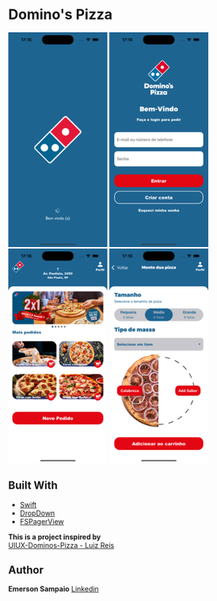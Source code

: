 # Domino's Pizza

<img src="https://github.com/emersonsmp/Dominos-Pizza-App/blob/67ee10790d12beed618fc831a941c56ce1288610/assets/Simulator%20Screenshot%20-%20iPhone%2014%20Pro%20-%202023-05-17%20at%2017.17.31.png" width="200"> <img src="https://github.com/emersonsmp/Dominos-Pizza-App/blob/67ee10790d12beed618fc831a941c56ce1288610/assets/Simulator%20Screenshot%20-%20iPhone%2014%20Pro%20-%202023-05-17%20at%2017.17.34.png" width="200"> <img src="https://github.com/emersonsmp/Dominos-Pizza-App/blob/67ee10790d12beed618fc831a941c56ce1288610/assets/Simulator%20Screenshot%20-%20iPhone%2014%20Pro%20-%202023-05-17%20at%2017.17.40.png" width="200"> <img src="https://github.com/emersonsmp/Dominos-Pizza-App/blob/67ee10790d12beed618fc831a941c56ce1288610/assets/Simulator%20Screenshot%20-%20iPhone%2014%20Pro%20-%202023-05-17%20at%2017.17.51.png" width="200">

## Built With

* [Swift](https://www.apple.com/br/swift/)
* [DropDown](https://github.com/alexanderkorus/DropdownButton) 
* [FSPagerView](https://github.com/WenchaoD/FSPagerView) 

**This is a project inspired by** 
<br>[UIUX-Dominos-Pizza - Luiz Reis](https://www.behance.net/gallery/127711963/UIUX-Dominos-Pizza)

## Author
**Emerson Sampaio**  [Linkedin](https://www.linkedin.com/in/emersonsmp/)
